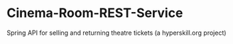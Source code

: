 # Cinema-Room-REST-Service
Spring API for selling and returning theatre tickets (a hyperskill.org project)
